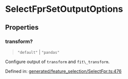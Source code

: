# SelectFprSetOutputOptions

## Properties

### transform?

> `"default"` \| `"pandas"`

Configure output of `transform` and `fit\_transform`.

Defined in:  [generated/feature\_selection/SelectFpr.ts:476](https://github.com/transitive-bullshit/scikit-learn-ts/blob/122b3c0/packages/sklearn/src/generated/feature_selection/SelectFpr.ts#L476)
